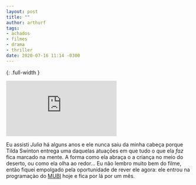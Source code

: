 ```yaml
---
layout: post
title: ""
author: arthurf
tags:
- achados
- filmes
- drama
- thriller
date: 2020-07-16 11:14 -0300
---
```

{: .full-width }
<iframe src="https://www.youtube.com/embed/VDDWeWknMl0" frameborder="0" allow="accelerometer; autoplay; encrypted-media; gyroscope; picture-in-picture" allowfullscreen></iframe>

Eu assisti *Julia* há alguns anos e ele nunca saiu da minha cabeça porque Tilda Swinton entrega uma daquelas atuações em que tudo o que ela _faz_ fica marcado na mente. A forma como ela abraça o a criança no meio do deserto, ou como ela olha ao redor… Eu não lembro muito bem do filme, então fiquei empolgado pela oportunidade de rever ele agora: ele entrou na programaçào do [MUBI](https://mubi.com/films/julia) hoje e fica por lá por um mês.
